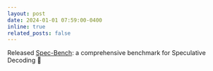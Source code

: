 ```yaml
---
layout: post
date: 2024-01-01 07:59:00-0400
inline: true
related_posts: false
---
```


Released [Spec-Bench](https://sites.google.com/view/spec-bench/): a comprehensive benchmark for Speculative Decoding :pencil:
